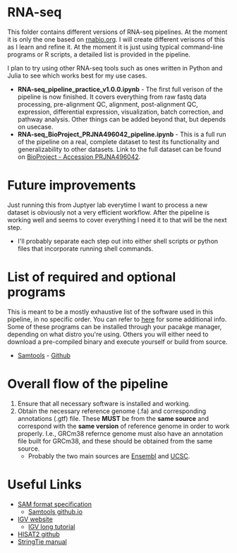 # RNA-seq

This folder contains different versions of RNA-seq pipelines. At the moment it is only the one based on [rnabio.org](https://rnabio.org). I will create different verisons of this as I learn and refine it. At the moment it is just using typical command-line programs or R scripts, a detailed list is provided in the pipeline.

I plan to try using other RNA-seq tools such as ones written in Python and Julia to see which works best for my use cases.

- **RNA-seq_pipeline_practice_v1.0.0.ipynb** - The first full verison of the pipeline is now finished. It covers everything from raw fastq data processing, pre-alignment QC, alignment, post-alignment QC, expression, differential expression, visualization, batch correction, and pathway analysis. Other things can be added beyond that, but depends on usecase.
- **RNA-seq_BioProject_PRJNA496042_pipeline.ipynb** - This is a full run of the pipeline on a real, complete dataset to test its functionality and generalizability to other datasets. Link to the full dataset can be found on [BioProject - Accession PRJNA496042](https://www.ncbi.nlm.nih.gov/bioproject/?term=PRJNA496042).

# Future improvements

Just running this from Juptyer lab everytime I want to process a new dataset is obviously not a very efficient workflow. After the pipeline is working well and seems to cover everything I need it to that will be the next step.

- I'll probably separate each step out into either shell scripts or python files that incorporate running shell commands.

# List of required and optional programs

This is meant to be a mostly exhaustive list of the software used in this pipeline, in no specific order. You can refer to [here](https://rnabio.org/module-00-setup/0000/10/01/Installation/) for some additional info. Some of these programs can be installed through your pacakge manager, depending on what distro you're using. Others you will either need to download a pre-compiled binary and execute yourself or build from source.

- [Samtools](https://www.htslib.org/) - [Github](https://github.com/samtools/samtools)

# Overall flow of the pipeline

1. Ensure that all necessary software is installed and working.
2. Obtain the necessary reference genome (.fa) and corresponding annotations (.gtf) file. These **MUST** be from the **same source** and correspond with the **same version** of reference genome in order to work properly. I.e., GRCm38 refernce genome must also have an annotation file built for GRCm38, and these should be obtained from the same source.
    - Probably the two main sources are [Ensembl](https://useast.ensembl.org/index.html) and [UCSC]().

# Useful Links

- [SAM format specification](https://samtools.github.io/hts-specs/SAMv1.pdf)
    - [Samtools github.io](https://samtools.github.io/)
- [IGV website](https://software.broadinstitute.org/software/igv/home)
    - [IGV long tutorial](https://rnabio.org/assets/module_2/IGV_Tutorial_Long_BroadInstitute.pdf)
- [HISAT2 github](https://github.com/DaehwanKimLab/hisat2)
- [StringTie manual](https://ccb.jhu.edu/software/stringtie/index.shtml?t=manual)
